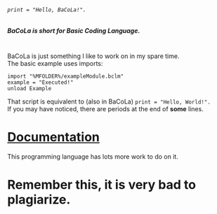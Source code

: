 ###### ```print = "Hello, BaCoLa!".```
##### BaCoLa is short for **Ba**sic **Co**ding **La**nguage.
\
BaCoLa is just something I like to work on in my spare time.\
The basic example uses imports:
```print = "Example Script executing!"
import "%MFOLDER%/exampleModule.bclm"
example = "Executed!"
unload Example
```
That script is equivalent to (also in BaCoLa)
```print = "Hello, World!".```\
If you may have noticed, there are periods at the end of **some** lines.
# [**Documentation**](documentation.html)

This programming language has lots more work to do on it.


# Remember this, it is **very** bad to plagiarize.